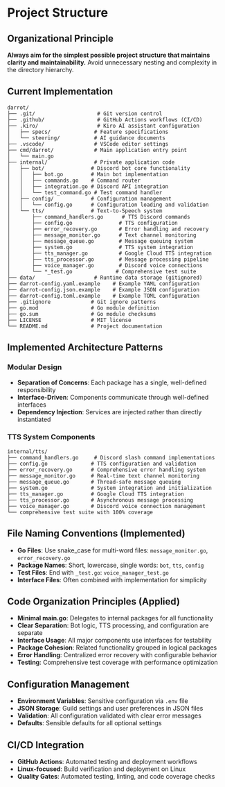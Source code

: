 # Project Structure

## Organizational Principle
**Always aim for the simplest possible project structure that maintains clarity and maintainability.** Avoid unnecessary nesting and complexity in the directory hierarchy.

## Current Implementation
```
darrot/
├── .git/                    # Git version control
├── .github/                 # GitHub Actions workflows (CI/CD)
├── .kiro/                   # Kiro AI assistant configuration
│   ├── specs/              # Feature specifications
│   └── steering/           # AI guidance documents
├── .vscode/                # VSCode editor settings
├── cmd/darrot/             # Main application entry point
│   └── main.go
├── internal/               # Private application code
│   ├── bot/               # Discord bot core functionality
│   │   ├── bot.go         # Main bot implementation
│   │   ├── commands.go    # Command router
│   │   ├── integration.go # Discord API integration
│   │   └── test_command.go # Test command handler
│   ├── config/            # Configuration management
│   │   └── config.go      # Configuration loading and validation
│   └── tts/               # Text-to-Speech system
│       ├── command_handlers.go      # TTS Discord commands
│       ├── config.go               # TTS configuration
│       ├── error_recovery.go       # Error handling and recovery
│       ├── message_monitor.go      # Text channel monitoring
│       ├── message_queue.go        # Message queuing system
│       ├── system.go               # TTS system integration
│       ├── tts_manager.go          # Google Cloud TTS integration
│       ├── tts_processor.go        # Message processing pipeline
│       ├── voice_manager.go        # Discord voice connections
│       └── *_test.go              # Comprehensive test suite
├── data/                   # Runtime data storage (gitignored)
├── darrot-config.yaml.example    # Example YAML configuration
├── darrot-config.json.example    # Example JSON configuration
├── darrot-config.toml.example    # Example TOML configuration
├── .gitignore             # Git ignore patterns
├── go.mod                 # Go module definition
├── go.sum                 # Go module checksums
├── LICENSE                # MIT license
└── README.md              # Project documentation
```

## Implemented Architecture Patterns

### Modular Design
- **Separation of Concerns**: Each package has a single, well-defined responsibility
- **Interface-Driven**: Components communicate through well-defined interfaces
- **Dependency Injection**: Services are injected rather than directly instantiated

### TTS System Components
```
internal/tts/
├── command_handlers.go     # Discord slash command implementations
├── config.go              # TTS configuration and validation
├── error_recovery.go      # Comprehensive error handling system
├── message_monitor.go     # Real-time text channel monitoring
├── message_queue.go       # Thread-safe message queuing
├── system.go              # System integration and initialization
├── tts_manager.go         # Google Cloud TTS integration
├── tts_processor.go       # Asynchronous message processing
├── voice_manager.go       # Discord voice connection management
└── comprehensive test suite with 100% coverage
```

## File Naming Conventions (Implemented)
- **Go Files**: Use snake_case for multi-word files: `message_monitor.go`, `error_recovery.go`
- **Package Names**: Short, lowercase, single words: `bot`, `tts`, `config`
- **Test Files**: End with `_test.go`: `voice_manager_test.go`
- **Interface Files**: Often combined with implementation for simplicity

## Code Organization Principles (Applied)
- **Minimal main.go**: Delegates to internal packages for all functionality
- **Clear Separation**: Bot logic, TTS processing, and configuration are separate
- **Interface Usage**: All major components use interfaces for testability
- **Package Cohesion**: Related functionality grouped in logical packages
- **Error Handling**: Centralized error recovery with configurable behavior
- **Testing**: Comprehensive test coverage with performance optimization

## Configuration Management
- **Environment Variables**: Sensitive configuration via `.env` file
- **JSON Storage**: Guild settings and user preferences in JSON files
- **Validation**: All configuration validated with clear error messages
- **Defaults**: Sensible defaults for all optional settings

## CI/CD Integration
- **GitHub Actions**: Automated testing and deployment workflows
- **Linux-focused**: Build verification and deployment on Linux
- **Quality Gates**: Automated testing, linting, and code coverage checks